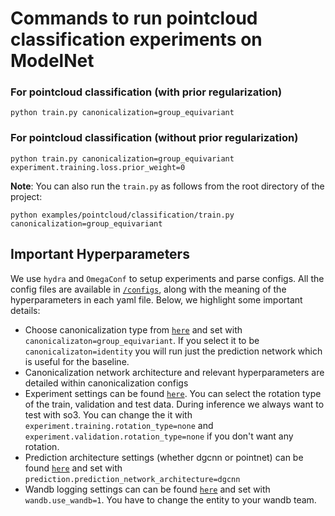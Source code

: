 # Commands to run pointcloud classification experiments on ModelNet

### For pointcloud classification (with prior regularization)
``` 
python train.py canonicalization=group_equivariant  
```
### For pointcloud classification (without prior regularization)
```
python train.py canonicalization=group_equivariant experiment.training.loss.prior_weight=0 
```

**Note**: You can also run the `train.py` as follows from the root directory of the project: 
```
python examples/pointcloud/classification/train.py canonicalization=group_equivariant
```

## Important Hyperparameters
We use `hydra` and `OmegaConf` to setup experiments and parse configs. All the config files are available in [`/configs`](configs), along with the meaning of the hyperparameters in each yaml file. Below, we highlight some important details:
- Choose canonicalization type from [`here`](configs/canonicalization) and set with `canonicalizaton=group_equivariant`. If you select it to be `canonicalizaton=identity` you will run just the prediction network which is useful for the baseline.
- Canonicalization network architecture and relevant hyperparameters are detailed within canonicalization configs  
- Experiment settings can be found [`here`](configs/experiment). You can select the rotation type of the train, validation and test data. During inference we always want to test with so3. You can change the it with `experiment.training.rotation_type=none` and `experiment.validation.rotation_type=none` if you don't want any rotation.
- Prediction architecture settings (whether dgcnn or pointnet) can be found [`here`](configs/prediction) and set with `prediction.prediction_network_architecture=dgcnn`
- Wandb logging settings can can be found [`here`](configs/wandb) and set with `wandb.use_wandb=1`. You have to change the entity to your wandb team.